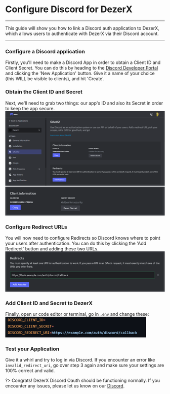 # Configure Discord for DezerX

***

This guide will show you how to link a Discord auth application to DezerX, which allows
users to authenticate with DezerX via their Discord account.

***

### Configure a Discord application

Firstly, you'll need to make a Discord App in order to obtain a Client ID and Client Secret.
You can do this by heading to the [Discord Developer Portal](https://discord.com/developers)
and clicking the 'New Application' button. Give it a name of your choice (this WILL be visible to
clients), and hit 'Create'.

### Obtain the Client ID and Secret

Next, we'll need to grab two things: our app's ID and also its Secret in order to keep the app secure.
![Discord ID image](../../public/images/discord-portal.png)
![Discord ID image 2](../../public/images/discord_id.png)

### Configure Redirect URLs

You will now need to configure Redirects so Discord knows where to point your users after authentication.
You can do this by clicking the 'Add Redirect' button and adding these two URLs.
![Discord Redirect image](../../public/images/redirect.png)

### Add Client ID and Secret to DezerX

Finally, open ur code editor or terminal, go in ``.env`` and change these:
![Discord env](../../public/images/discord-env.png)


### Test your Application

Give it a whirl and try to log in via Discord. If you encounter an error like `invalid_redirect_uri`, go over
step 3 again and make sure your settings are 100% correct and valid.

?>
Congrats! DezerX Discord Oauth should be functioning normally.
If you encounter any issues, please let us know on our [Discord](https://discord.gg/UN4VVc2hWJ).